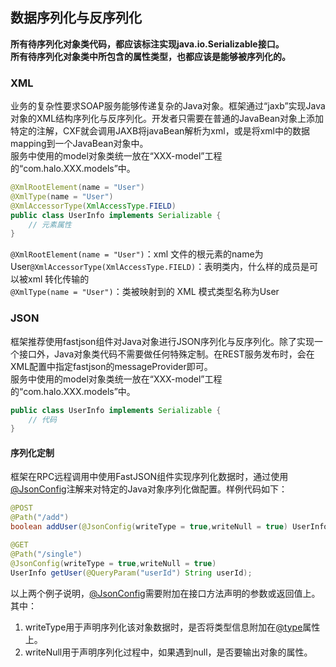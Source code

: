 ## 数据序列化与反序列化

**所有待序列化对象类代码，都应该标注实现java.io.Serializable接口。  
所有待序列化对象类中所包含的属性类型，也都应该是能够被序列化的。**

### XML

业务的复杂性要求SOAP服务能够传递复杂的Java对象。框架通过“jaxb”实现Java对象的XML结构序列化与反序列化。开发者只需要在普通的JavaBean对象上添加特定的注解，CXF就会调用JAXB将javaBean解析为xml，或是将xml中的数据mapping到一个JavaBean对象中。  
服务中使用的model对象类统一放在“XXX-model”工程的“com.halo.XXX.models”中。

```java
@XmlRootElement(name = "User")
@XmlType(name = "User")
@XmlAccessorType(XmlAccessType.FIELD)
public class UserInfo implements Serializable {
    // 元素属性
}
```

`@XmlRootElement(name = "User")`：xml 文件的根元素的name为User`@XmlAccessorType(XmlAccessType.FIELD)`：表明类内，什么样的成员是可以被xml 转化传输的  
`@XmlType(name = "User")`：类被映射到的 XML 模式类型名称为User

### JSON

框架推荐使用fastjson组件对Java对象进行JSON序列化与反序列化。除了实现一个接口外，Java对象类代码不需要做任何特殊定制。在REST服务发布时，会在XML配置中指定fastjson的messageProvider即可。  
服务中使用的model对象类统一放在“XXX-model”工程的“com.halo.XXX.models”中。

```java
public class UserInfo implements Serializable {
    // 代码
}
```

#### 序列化定制

框架在RPC远程调用中使用FastJSON组件实现序列化数据时，通过使用[@JsonConfig](http://localhost:3000/JsonConfig)注解来对特定的Java对象序列化做配置。样例代码如下：

```java
@POST
@Path("/add")
boolean addUser(@JsonConfig(writeType = true,writeNull = true) UserInfo user);

@GET
@Path("/single")
@JsonConfig(writeType = true,writeNull = true)
UserInfo getUser(@QueryParam("userId") String userId);
```

以上两个例子说明，[@JsonConfig](http://localhost:3000/JsonConfig)需要附加在接口方法声明的参数或返回值上。其中：

1. writeType用于声明序列化该对象数据时，是否将类型信息附加在[@type](http://localhost:3000/type)属性上。
2. writeNull用于声明序列化过程中，如果遇到null，是否要输出对象的属性。



